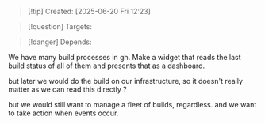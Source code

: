 
>[!tip] Created: [2025-06-20 Fri 12:23]

>[!question] Targets: 

>[!danger] Depends: 

We have many build processes in gh.
Make a widget that reads the last build status of all of them and presents that as a dashboard.

but later we would do the build on our infrastructure, so it doesn't really matter as we can read this directly ?

but we would still want to manage a fleet of builds, regardless.
and we want to take action when events occur.